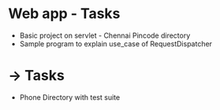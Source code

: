 # Web app - Tasks 

  * Basic project on servlet - Chennai Pincode directory
  * Sample program to explain use_case of RequestDispatcher
  
  # -> Tasks
  * Phone Directory with test suite 


